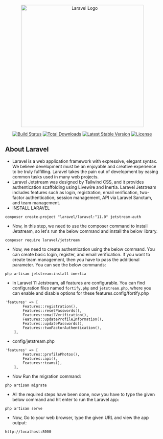 <p align="center"><a href="https://laravel.com" target="_blank"><img src="https://raw.githubusercontent.com/laravel/art/master/logo-lockup/5%20SVG/2%20CMYK/1%20Full%20Color/laravel-logolockup-cmyk-red.svg" width="400" alt="Laravel Logo"></a></p>

<p align="center">
<a href="https://github.com/laravel/framework/actions"><img src="https://github.com/laravel/framework/workflows/tests/badge.svg" alt="Build Status"></a>
<a href="https://packagist.org/packages/laravel/framework"><img src="https://img.shields.io/packagist/dt/laravel/framework" alt="Total Downloads"></a>
<a href="https://packagist.org/packages/laravel/framework"><img src="https://img.shields.io/packagist/v/laravel/framework" alt="Latest Stable Version"></a>
<a href="https://packagist.org/packages/laravel/framework"><img src="https://img.shields.io/packagist/l/laravel/framework" alt="License"></a>
</p>

## About Laravel

- Laravel is a web application framework with expressive, elegant syntax. We believe development must be an enjoyable and creative experience to be truly fulfilling. Laravel takes the pain out of development by easing common tasks used in many web projects.
- Laravel Jetstream was designed by Tailwind CSS, and it provides authentication scaffolding using Livewire and Inertia. Laravel Jetstream includes features such as login, registration, email verification, two-factor authentication, session management, API via Laravel Sanctum, and team management.
- INSTALL LARAVEL

````
composer create-project "laravel/laravel:^11.0" jetstream-auth
````
- Now, in this step, we need to use the composer command to install Jetstream, so let's run the below command and install the below library.

````
composer require laravel/jetstream
````

- Now, we need to create authentication using the below command. You can create basic login, register, and email verification. If you want to create team management, then you have to pass the additional parameter. You can see the below commands:
````
php artisan jetstream:install inertia
````
- In Laravel 11 Jetstream, all features are configurable. You can find configuration files named `fortify.php` and `jetstream.php`, where you can enable and disable options for these features.config/fortify.php
````
'features' => [
        Features::registration(),
        Features::resetPasswords(),
        Features::emailVerification(),
        Features::updateProfileInformation(),
        Features::updatePasswords(),
        Features::twoFactorAuthentication(),
    ],

````

- config/jetstream.php
````  
'features' => [
        Features::profilePhotos(),
        Features::api(),
        Features::teams(),
    ],
````

- Now Run the migration command:
````
php artisan migrate
````
- All the required steps have been done, now you have to type the given below command and hit enter to run the Laravel app:
````
php artisan serve
````

- Now, Go to your web browser, type the given URL and view the app output:
````
http://localhost:8000
````

